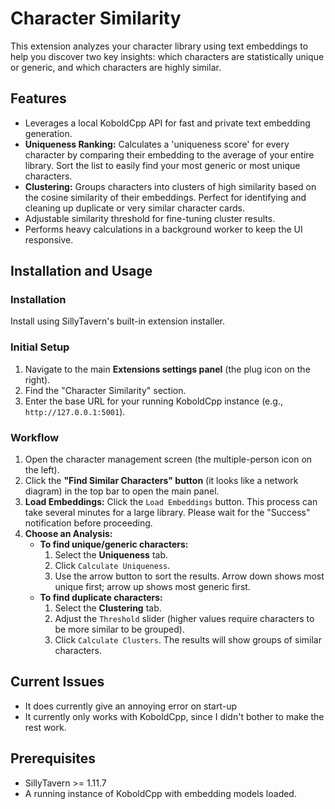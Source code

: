 # Character Similarity

This extension analyzes your character library using text embeddings to help you discover two key insights: which characters are statistically unique or generic, and which characters are highly similar.

## Features

*   Leverages a local KoboldCpp API for fast and private text embedding generation.
*   **Uniqueness Ranking:** Calculates a 'uniqueness score' for every character by comparing their embedding to the average of your entire library. Sort the list to easily find your most generic or most unique characters.
*   **Clustering:** Groups characters into clusters of high similarity based on the cosine similarity of their embeddings. Perfect for identifying and cleaning up duplicate or very similar character cards.
*   Adjustable similarity threshold for fine-tuning cluster results.
*   Performs heavy calculations in a background worker to keep the UI responsive.

## Installation and Usage

### Installation

Install using SillyTavern's built-in extension installer.

### Initial Setup

1.  Navigate to the main **Extensions settings panel** (the plug icon on the right).
2.  Find the "Character Similarity" section.
3.  Enter the base URL for your running KoboldCpp instance (e.g., `http://127.0.0.1:5001`).

### Workflow

1.  Open the character management screen (the multiple-person icon on the left).
2.  Click the **"Find Similar Characters" button** (it looks like a network diagram) in the top bar to open the main panel.
3.  **Load Embeddings:** Click the `Load Embeddings` button. This process can take several minutes for a large library. Please wait for the "Success" notification before proceeding.
4.  **Choose an Analysis:**
    *   **To find unique/generic characters:**
        1.  Select the **Uniqueness** tab.
        2.  Click `Calculate Uniqueness`.
        3.  Use the arrow button to sort the results. Arrow down shows most unique first; arrow up shows most generic first.
    *   **To find duplicate characters:**
        1.  Select the **Clustering** tab.
        2.  Adjust the `Threshold` slider (higher values require characters to be more similar to be grouped).
        3.  Click `Calculate Clusters`. The results will show groups of similar characters.

## Current Issues

*   It does currently give an annoying error on start-up
*   It currently only works with KoboldCpp, since I didn't bother to make the rest work.

## Prerequisites

*   SillyTavern >= 1.11.7
*   A running instance of KoboldCpp with embedding models loaded.
